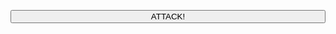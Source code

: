 <html>
<head>    
    <link rel="stylesheet" href="https://cdnjs.cloudflare.com/ajax/libs/materialize/1.0.0/css/materialize.min.css">
    <script src="https://cdnjs.cloudflare.com/ajax/libs/materialize/1.0.0/js/materialize.min.js"></script>
    </head>
    <body>

<button onclick="Execute();console();clickchange();" class="waves-effect waves-light btn" style="width:100%;">ATTACK!</button>


</body>
</html>


